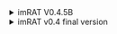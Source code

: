 <details>
  <summary>imRAT V0.4.5B</summary>
  <img src="https://github.com/user-attachments/assets/8fe40377-76c6-46d4-9728-d4584f34a528" alt="1" />
</details>

<details>
  <summary>imRAT v0.4 final version</summary>
  <img src="https://github.com/user-attachments/assets/07784735-5e42-4a94-a866-8aad824fb205" alt="1" />
</details>
